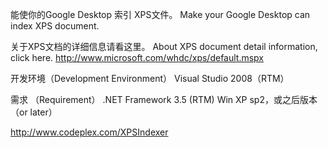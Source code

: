 能使你的Google Desktop 索引 XPS文件。
Make your Google Desktop can index XPS document.

关于XPS文档的详细信息请看这里。
About XPS document detail information, click here.
http://www.microsoft.com/whdc/xps/default.mspx


开发环境（Development Environment）
Visual Studio 2008（RTM）

需求 （Requirement）
.NET Framework 3.5 (RTM)
Win XP sp2，或之后版本（or later）


http://www.codeplex.com/XPSIndexer